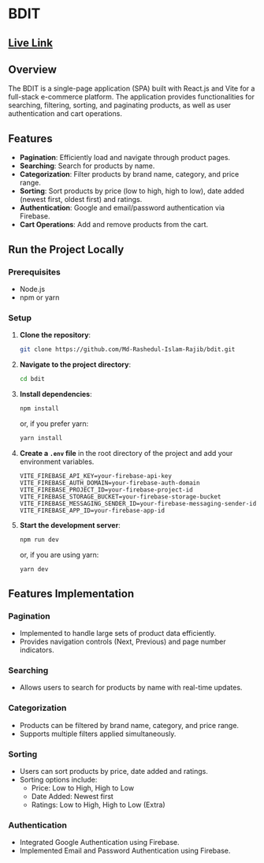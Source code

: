 # BDIT

## [Live Link](https://bdit-643f8.web.app)

## Overview

The BDIT is a single-page application (SPA) built with React.js and Vite for a full-stack e-commerce platform. The application provides functionalities for searching, filtering, sorting, and paginating products, as well as user authentication and cart operations.

## Features

- **Pagination**: Efficiently load and navigate through product pages.
- **Searching**: Search for products by name.
- **Categorization**: Filter products by brand name, category, and price range.
- **Sorting**: Sort products by price (low to high, high to low), date added (newest first, oldest first) and ratings.
- **Authentication**: Google and email/password authentication via Firebase.
- **Cart Operations**: Add and remove products from the cart.

## Run the Project Locally

### Prerequisites

- Node.js
- npm or yarn

### Setup

1. **Clone the repository**:

    ```bash
    git clone https://github.com/Md-Rashedul-Islam-Rajib/bdit.git
    ```

2. **Navigate to the project directory**:

    ```bash
    cd bdit
    ```

3. **Install dependencies**:

    ```bash
    npm install
    ```

    or, if you prefer yarn:

    ```bash
    yarn install
    ```

4. **Create a `.env` file** in the root directory of the project and add your environment variables.

    ```env
    VITE_FIREBASE_API_KEY=your-firebase-api-key
    VITE_FIREBASE_AUTH_DOMAIN=your-firebase-auth-domain
    VITE_FIREBASE_PROJECT_ID=your-firebase-project-id
    VITE_FIREBASE_STORAGE_BUCKET=your-firebase-storage-bucket
    VITE_FIREBASE_MESSAGING_SENDER_ID=your-firebase-messaging-sender-id
    VITE_FIREBASE_APP_ID=your-firebase-app-id
    ```

5. **Start the development server**:

    ```bash
    npm run dev
    ```

    or, if you are using yarn:

    ```bash
    yarn dev
    ```

## Features Implementation

### Pagination

- Implemented to handle large sets of product data efficiently.
- Provides navigation controls (Next, Previous) and page number indicators.

### Searching

- Allows users to search for products by name with real-time updates.

### Categorization

- Products can be filtered by brand name, category, and price range.
- Supports multiple filters applied simultaneously.

### Sorting

- Users can sort products by price, date added and ratings.
- Sorting options include:
  - Price: Low to High, High to Low
  - Date Added: Newest first
  - Ratings: Low to High, High to Low (Extra)

### Authentication

- Integrated Google Authentication using Firebase.
- Implemented Email and Password Authentication using Firebase.

